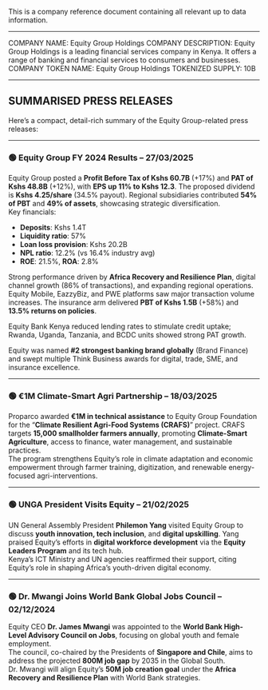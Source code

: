 This is a company reference document containing all relevant up to data information.

----
COMPANY NAME: Equity Group Holdings
COMPANY DESCRIPTION: Equity Group Holdings is a leading financial services company in Kenya. It offers a range of banking and financial services to consumers and businesses.
COMPANY TOKEN NAME: Equity Group Holdings
TOKENIZED SUPPLY: 10B

---
SUMMARISED PRESS RELEASES
-------
Here’s a compact, detail-rich summary of the Equity Group-related press releases:

---

### 🟢 **Equity Group FY 2024 Results – 27/03/2025**  
Equity Group posted a **Profit Before Tax of Kshs 60.7B** (+17%) and **PAT of Kshs 48.8B** (+12%), with **EPS up 11% to Kshs 12.3**. The proposed dividend is **Kshs 4.25/share** (34.5% payout). Regional subsidiaries contributed **54% of PBT** and **49% of assets**, showcasing strategic diversification.  
Key financials:  
- **Deposits**: Kshs 1.4T  
- **Liquidity ratio**: 57%  
- **Loan loss provision**: Kshs 20.2B  
- **NPL ratio**: 12.2% (vs 16.4% industry avg)  
- **ROE**: 21.5%, **ROA**: 2.8%

Strong performance driven by **Africa Recovery and Resilience Plan**, digital channel growth (86% of transactions), and expanding regional operations. Equity Mobile, EazzyBiz, and PWE platforms saw major transaction volume increases. The insurance arm delivered **PBT of Kshs 1.5B** (+58%) and **13.5% returns on policies**.  

Equity Bank Kenya reduced lending rates to stimulate credit uptake; Rwanda, Uganda, Tanzania, and BCDC units showed strong PAT growth.

Equity was named **#2 strongest banking brand globally** (Brand Finance) and swept multiple Think Business awards for digital, trade, SME, and insurance excellence.  

---

### 🟢 **€1M Climate-Smart Agri Partnership – 18/03/2025**  
Proparco awarded **€1M in technical assistance** to Equity Group Foundation for the “**Climate Resilient Agri-Food Systems (CRAFS)**” project. CRAFS targets **15,000 smallholder farmers annually**, promoting **Climate-Smart Agriculture**, access to finance, water management, and sustainable practices.  
The program strengthens Equity’s role in climate adaptation and economic empowerment through farmer training, digitization, and renewable energy-focused agri-interventions.

---

### 🟢 **UNGA President Visits Equity – 21/02/2025**  
UN General Assembly President **Philemon Yang** visited Equity Group to discuss **youth innovation, tech inclusion**, and **digital upskilling**. Yang praised Equity’s efforts in **digital workforce development** via the **Equity Leaders Program** and its tech hub.  
Kenya’s ICT Ministry and UN agencies reaffirmed their support, citing Equity’s role in shaping Africa’s youth-driven digital economy.

---

### 🟢 **Dr. Mwangi Joins World Bank Global Jobs Council – 02/12/2024**  
Equity CEO **Dr. James Mwangi** was appointed to the **World Bank High-Level Advisory Council on Jobs**, focusing on global youth and female employment.  
The council, co-chaired by the Presidents of **Singapore and Chile**, aims to address the projected **800M job gap** by 2035 in the Global South.  
Dr. Mwangi will align Equity’s **50M job creation goal** under the **Africa Recovery and Resilience Plan** with World Bank strategies.
